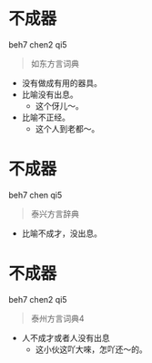 # 不成器
beh7 chen2 qi5
> 如东方言词典
- 没有做成有用的器具。
- 比喻没有出息。
  - 这个伢儿～。
- 比喻不正经。
  - 这个人到老都～。

# 不成器
beh7 chen qi5
> 泰兴方言辞典
- 比喻不成才，没出息。

# 不成器
beh7 chen2 qi5
> 泰州方言词典4
- 人不成才或者人没有出息
  - 这小伙这吖大唻，怎吖还～的。
